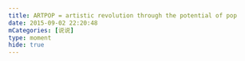 ```yaml
---
title: ARTPOP = artistic revolution through the potential of pop
date: 2015-09-02 22:20:48
mCategories: [说说]
type: moment
hide: true
---
```


